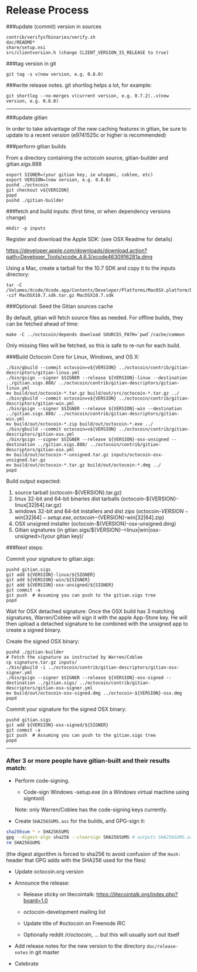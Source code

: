 Release Process
====================

###update (commit) version in sources

	contrib/verifysfbinaries/verify.sh
	doc/README*
	share/setup.nsi
	src/clientversion.h (change CLIENT_VERSION_IS_RELEASE to true)

###tag version in git

	git tag -s v(new version, e.g. 0.8.0)

###write release notes. git shortlog helps a lot, for example:

	git shortlog --no-merges v(current version, e.g. 0.7.2)..v(new version, e.g. 0.8.0)

* * *

###update gitian

 In order to take advantage of the new caching features in gitian, be sure to update to a recent version (e9741525c or higher is recommended)

###perform gitian builds

 From a directory containing the octocoin source, gitian-builder and gitian.sigs.888
  
	export SIGNER=(your gitian key, ie wtogami, coblee, etc)
	export VERSION=(new version, e.g. 0.8.0)
	pushd ./octocoin
	git checkout v${VERSION}
	popd
	pushd ./gitian-builder

###fetch and build inputs: (first time, or when dependency versions change)
 
	mkdir -p inputs

 Register and download the Apple SDK: (see OSX Readme for details)
 
 https://developer.apple.com/downloads/download.action?path=Developer_Tools/xcode_4.6.3/xcode4630916281a.dmg
 
 Using a Mac, create a tarball for the 10.7 SDK and copy it to the inputs directory:
 
	tar -C /Volumes/Xcode/Xcode.app/Contents/Developer/Platforms/MacOSX.platform/Developer/SDKs/ -czf MacOSX10.7.sdk.tar.gz MacOSX10.7.sdk

###Optional: Seed the Gitian sources cache

  By default, gitian will fetch source files as needed. For offline builds, they can be fetched ahead of time:

	make -C ../octocoin/depends download SOURCES_PATH=`pwd`/cache/common

  Only missing files will be fetched, so this is safe to re-run for each build.

###Build Octocoin Core for Linux, Windows, and OS X:
  
	./bin/gbuild --commit octocoin=v${VERSION} ../octocoin/contrib/gitian-descriptors/gitian-linux.yml
	./bin/gsign --signer $SIGNER --release ${VERSION}-linux --destination ../gitian.sigs.888/ ../octocoin/contrib/gitian-descriptors/gitian-linux.yml
	mv build/out/octocoin-*.tar.gz build/out/src/octocoin-*.tar.gz ../
	./bin/gbuild --commit octocoin=v${VERSION} ../octocoin/contrib/gitian-descriptors/gitian-win.yml
	./bin/gsign --signer $SIGNER --release ${VERSION}-win --destination ../gitian.sigs.888/ ../octocoin/contrib/gitian-descriptors/gitian-win.yml
	mv build/out/octocoin-*.zip build/out/octocoin-*.exe ../
	./bin/gbuild --commit octocoin=v${VERSION} ../octocoin/contrib/gitian-descriptors/gitian-osx.yml
	./bin/gsign --signer $SIGNER --release ${VERSION}-osx-unsigned --destination ../gitian.sigs.888/ ../octocoin/contrib/gitian-descriptors/gitian-osx.yml
	mv build/out/octocoin-*-unsigned.tar.gz inputs/octocoin-osx-unsigned.tar.gz
	mv build/out/octocoin-*.tar.gz build/out/octocoin-*.dmg ../
	popd
  Build output expected:

  1. source tarball (octocoin-${VERSION}.tar.gz)
  2. linux 32-bit and 64-bit binaries dist tarballs (octocoin-${VERSION}-linux[32|64].tar.gz)
  3. windows 32-bit and 64-bit installers and dist zips (octocoin-${VERSION}-win[32|64]-setup.exe, octocoin-${VERSION}-win[32|64].zip)
  4. OSX unsigned installer (octocoin-${VERSION}-osx-unsigned.dmg)
  5. Gitian signatures (in gitian.sigs/${VERSION}-<linux|win|osx-unsigned>/(your gitian key)/

###Next steps:

Commit your signature to gitian.sigs:

	pushd gitian.sigs
	git add ${VERSION}-linux/${SIGNER}
	git add ${VERSION}-win/${SIGNER}
	git add ${VERSION}-osx-unsigned/${SIGNER}
	git commit -a
	git push  # Assuming you can push to the gitian.sigs tree
	popd

  Wait for OSX detached signature:
	Once the OSX build has 3 matching signatures, Warren/Coblee will sign it with the apple App-Store key.
	He will then upload a detached signature to be combined with the unsigned app to create a signed binary.

  Create the signed OSX binary:

	pushd ./gitian-builder
	# Fetch the signature as instructed by Warren/Coblee
	cp signature.tar.gz inputs/
	./bin/gbuild -i ../octocoin/contrib/gitian-descriptors/gitian-osx-signer.yml
	./bin/gsign --signer $SIGNER --release ${VERSION}-osx-signed --destination ../gitian.sigs/ ../octocoin/contrib/gitian-descriptors/gitian-osx-signer.yml
	mv build/out/octocoin-osx-signed.dmg ../octocoin-${VERSION}-osx.dmg
	popd

Commit your signature for the signed OSX binary:

	pushd gitian.sigs
	git add ${VERSION}-osx-signed/${SIGNER}
	git commit -a
	git push  # Assuming you can push to the gitian.sigs tree
	popd

-------------------------------------------------------------------------

### After 3 or more people have gitian-built and their results match:

- Perform code-signing.

    - Code-sign Windows -setup.exe (in a Windows virtual machine using signtool)

  Note: only Warren/Coblee has the code-signing keys currently.

- Create `SHA256SUMS.asc` for the builds, and GPG-sign it:
```bash
sha256sum * > SHA256SUMS
gpg --digest-algo sha256 --clearsign SHA256SUMS # outputs SHA256SUMS.asc
rm SHA256SUMS
```
(the digest algorithm is forced to sha256 to avoid confusion of the `Hash:` header that GPG adds with the SHA256 used for the files)

- Update octocoin.org version

- Announce the release:

  - Release sticky on litecointalk: https://litecointalk.org/index.php?board=1.0

  - octocoin-development mailing list

  - Update title of #octocoin on Freenode IRC

  - Optionally reddit /r/octocoin, ... but this will usually sort out itself

- Add release notes for the new version to the directory `doc/release-notes` in git master

- Celebrate 

